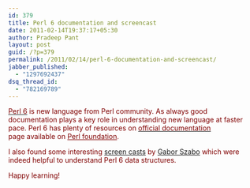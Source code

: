 ```yaml
---
id: 379
title: Perl 6 documentation and screencast
date: 2011-02-14T19:37:17+05:30
author: Pradeep Pant
layout: post
guid: /?p=379
permalink: /2011/02/14/perl-6-documentation-and-screencast/
jabber_published:
  - "1297692437"
dsq_thread_id:
  - "782169789"
---
```

<a href="http://dev.perl.org/perl6/" target="_blank"><span style="color:#800000;">Perl 6</span></a> <span style="color:#800000;">is new language from Perl community. As always good documentation plays a key role in understanding new language at faster pace. Perl 6 has plenty of resources on </span><a href="http://www.perlfoundation.org/perl6/index.cgi?documentation" target="_blank"><span style="color:#800000;">official documentation</span></a> <span style="color:#800000;">page available on </span><a style="color:#800000;" href="http://www.perlfoundation.org/perl6/index.cgi?documentation" target="_blank">Perl foundation</a><span style="color:#800000;">. </span>

<span style="color:#800000;">I also found some interesting <a href="http://szabgab.com/perl6.html" target="_blank">screen casts</a> by </span><span style="color:#800000;"><a href="http://szabgab.com/" target="_blank">Gabor Szabo</a> which were indeed helpful to understand Perl 6 data structures</span><span style="color:#800000;">.</span>

<span style="color:#800000;"><span style="color:#800000;">Happy learning!</span></span>

###  <span style="color:#800000;"></span>